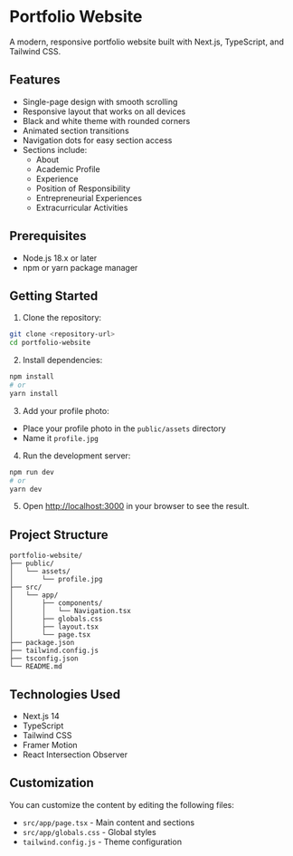 # Portfolio Website

A modern, responsive portfolio website built with Next.js, TypeScript, and Tailwind CSS.

## Features

- Single-page design with smooth scrolling
- Responsive layout that works on all devices
- Black and white theme with rounded corners
- Animated section transitions
- Navigation dots for easy section access
- Sections include:
  - About
  - Academic Profile
  - Experience
  - Position of Responsibility
  - Entrepreneurial Experiences
  - Extracurricular Activities

## Prerequisites

- Node.js 18.x or later
- npm or yarn package manager

## Getting Started

1. Clone the repository:
```bash
git clone <repository-url>
cd portfolio-website
```

2. Install dependencies:
```bash
npm install
# or
yarn install
```

3. Add your profile photo:
- Place your profile photo in the `public/assets` directory
- Name it `profile.jpg`

4. Run the development server:
```bash
npm run dev
# or
yarn dev
```

5. Open [http://localhost:3000](http://localhost:3000) in your browser to see the result.

## Project Structure

```
portfolio-website/
├── public/
│   └── assets/
│       └── profile.jpg
├── src/
│   └── app/
│       ├── components/
│       │   └── Navigation.tsx
│       ├── globals.css
│       ├── layout.tsx
│       └── page.tsx
├── package.json
├── tailwind.config.js
├── tsconfig.json
└── README.md
```

## Technologies Used

- Next.js 14
- TypeScript
- Tailwind CSS
- Framer Motion
- React Intersection Observer

## Customization

You can customize the content by editing the following files:
- `src/app/page.tsx` - Main content and sections
- `src/app/globals.css` - Global styles
- `tailwind.config.js` - Theme configuration 